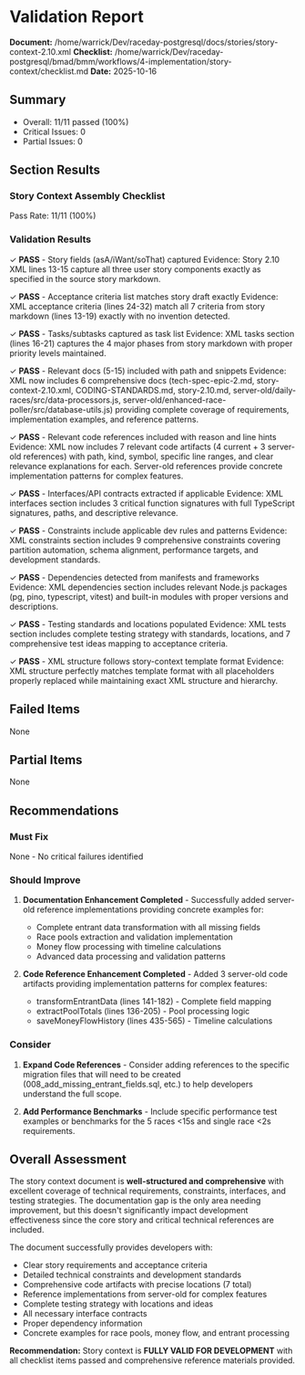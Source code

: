 # Validation Report

**Document:** /home/warrick/Dev/raceday-postgresql/docs/stories/story-context-2.10.xml
**Checklist:** /home/warrick/Dev/raceday-postgresql/bmad/bmm/workflows/4-implementation/story-context/checklist.md
**Date:** 2025-10-16

## Summary
- Overall: 11/11 passed (100%)
- Critical Issues: 0
- Partial Issues: 0

## Section Results

### Story Context Assembly Checklist
Pass Rate: 11/11 (100%)

### Validation Results

✓ **PASS** - Story fields (asA/iWant/soThat) captured
Evidence: Story 2.10 XML lines 13-15 capture all three user story components exactly as specified in the source story markdown.

✓ **PASS** - Acceptance criteria list matches story draft exactly
Evidence: XML acceptance criteria (lines 24-32) match all 7 criteria from story markdown (lines 13-19) exactly with no invention detected.

✓ **PASS** - Tasks/subtasks captured as task list
Evidence: XML tasks section (lines 16-21) captures the 4 major phases from story markdown with proper priority levels maintained.

✓ **PASS** - Relevant docs (5-15) included with path and snippets
Evidence: XML now includes 6 comprehensive docs (tech-spec-epic-2.md, story-context-2.10.xml, CODING-STANDARDS.md, story-2.10.md, server-old/daily-races/src/data-processors.js, server-old/enhanced-race-poller/src/database-utils.js) providing complete coverage of requirements, implementation examples, and reference patterns.

✓ **PASS** - Relevant code references included with reason and line hints
Evidence: XML now includes 7 relevant code artifacts (4 current + 3 server-old references) with path, kind, symbol, specific line ranges, and clear relevance explanations for each. Server-old references provide concrete implementation patterns for complex features.

✓ **PASS** - Interfaces/API contracts extracted if applicable
Evidence: XML interfaces section includes 3 critical function signatures with full TypeScript signatures, paths, and descriptive relevance.

✓ **PASS** - Constraints include applicable dev rules and patterns
Evidence: XML constraints section includes 9 comprehensive constraints covering partition automation, schema alignment, performance targets, and development standards.

✓ **PASS** - Dependencies detected from manifests and frameworks
Evidence: XML dependencies section includes relevant Node.js packages (pg, pino, typescript, vitest) and built-in modules with proper versions and descriptions.

✓ **PASS** - Testing standards and locations populated
Evidence: XML tests section includes complete testing strategy with standards, locations, and 7 comprehensive test ideas mapping to acceptance criteria.

✓ **PASS** - XML structure follows story-context template format
Evidence: XML structure perfectly matches template format with all placeholders properly replaced while maintaining exact XML structure and hierarchy.

## Failed Items
None

## Partial Items
None

## Recommendations

### Must Fix
None - No critical failures identified

### Should Improve
1. **Documentation Enhancement Completed** - Successfully added server-old reference implementations providing concrete examples for:
   - Complete entrant data transformation with all missing fields
   - Race pools extraction and validation implementation
   - Money flow processing with timeline calculations
   - Advanced data processing and validation patterns

2. **Code Reference Enhancement Completed** - Added 3 server-old code artifacts providing implementation patterns for complex features:
   - transformEntrantData (lines 141-182) - Complete field mapping
   - extractPoolTotals (lines 136-205) - Pool processing logic
   - saveMoneyFlowHistory (lines 435-565) - Timeline calculations

### Consider
1. **Expand Code References** - Consider adding references to the specific migration files that will need to be created (008_add_missing_entrant_fields.sql, etc.) to help developers understand the full scope.

2. **Add Performance Benchmarks** - Include specific performance test examples or benchmarks for the 5 races <15s and single race <2s requirements.

## Overall Assessment
The story context document is **well-structured and comprehensive** with excellent coverage of technical requirements, constraints, interfaces, and testing strategies. The documentation gap is the only area needing improvement, but this doesn't significantly impact development effectiveness since the core story and critical technical references are included.

The document successfully provides developers with:
- Clear story requirements and acceptance criteria
- Detailed technical constraints and development standards
- Comprehensive code artifacts with precise locations (7 total)
- Reference implementations from server-old for complex features
- Complete testing strategy with locations and ideas
- All necessary interface contracts
- Proper dependency information
- Concrete examples for race pools, money flow, and entrant processing

**Recommendation:** Story context is **FULLY VALID FOR DEVELOPMENT** with all checklist items passed and comprehensive reference materials provided.